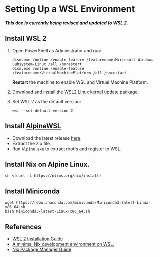# Setting Up a WSL Environment

***This doc is currently being revised and updated to WSL 2.***

## Install WSL 2

1. Open PowerShell as Administrator and run:

       dism.exe /online /enable-feature /featurename:Microsoft-Windows-Subsystem-Linux /all /norestart
       dism.exe /online /enable-feature /featurename:VirtualMachinePlatform /all /norestart
    
   **Restart** the machine to enable WSL and Virtual Machine Platform.
   
2. Download and install the [WSL2 Linux kernel update package](https://wslstorestorage.blob.core.windows.net/wslblob/wsl_update_x64.msi).
   
3. Set WSL 2 as the default version:

       wsl --set-default-version 2
       
## Install [AlpineWSL](https://github.com/yuk7/AlpineWSL)

* Download the latest release [here](https://github.com/yuk7/AlpineWSL/releases).
* Extract the zip file.
* Run `Alpine.exe` to extract rootfs and register to WSL.

## Install Nix on Alpine Linux.

    sh <(curl -L https://nixos.org/nix/install)

## Install Miniconda

    wget https://repo.anaconda.com/miniconda/Miniconda3-latest-Linux-x86_64.sh
    bash Miniconda3-latest-Linux-x86_64.sh

## References

* [WSL 2 Installation Guide](https://docs.microsoft.com/en-us/windows/wsl/install-win10)
* [A minimal Nix development environment on WSL.](https://cbailey.co.uk/posts/a_minimal_nix_development_environment_on_wsl)
* [Nix Package Manager Guide](https://nixos.org/nix/manual/)
